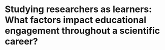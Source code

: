 # Studying researchers as learners: What factors impact educational engagement throughout a scientific career?
